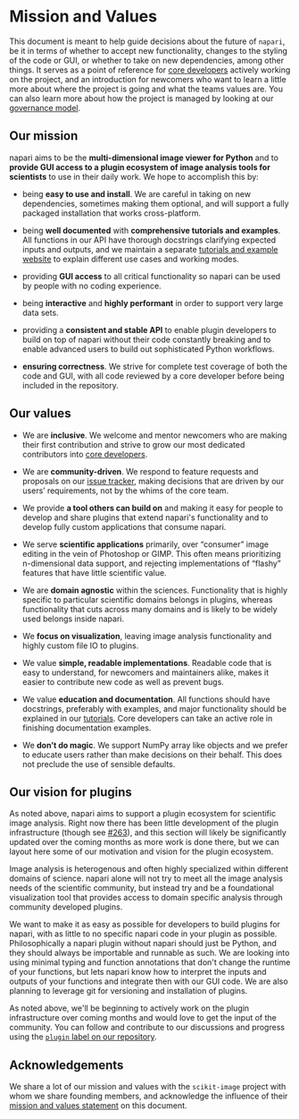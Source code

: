 # Mission and Values

This document is meant to help guide decisions about the future of `napari`, be it in terms of
whether to accept new functionality, changes to the styling of the code or GUI, or whether to take on new dependencies,
among other things. It serves as a point of reference for [core developers](CORE_DEV_GUIDE.md)
actively working on the project, and an introduction for newcomers who want to learn a little more
about where the project is going and what the teams values are. You can also learn more about how the project is managed by looking at our [governance model](GOVERNANCE).

## Our mission

napari aims to be the **multi-dimensional image viewer for Python** and to **provide GUI access to a plugin ecosystem of image analysis tools for scientists** to use in their daily work. We hope to accomplish this by:

- being **easy to use and install**. We are careful in taking on new dependencies, sometimes making them optional, and will support a fully packaged installation that works cross-platform.

- being **well documented** with **comprehensive tutorials and examples**. All functions in our API have thorough docstrings clarifying expected inputs and outputs, and we maintain a separate [tutorials and example website](http://napari.org) to explain different use cases and working modes.

- providing **GUI access** to all critical functionality so napari can be used by people with no coding experience.

- being **interactive** and **highly performant** in order to support very large data sets.

- providing a **consistent and stable API** to enable plugin developers to build on top of napari without their code constantly breaking and to enable advanced users to build out sophisticated Python workflows.

- **ensuring correctness**. We strive for complete test coverage of both the code and GUI, with all code reviewed by a core developer before being included in the repository.


## Our values

- We are **inclusive**. We welcome and mentor newcomers who are making their first contribution and strive to grow our most dedicated contributors into [core developers](CORE_DEV_GUIDE.md).

- We are **community-driven**. We respond to feature requests and proposals on our [issue tracker](https://github.com/napari/napari/issues), making decisions that are driven by our users’ requirements, not by the whims of the core team.

- We provide **a tool others can build on** and making it easy for people to develop and share plugins that extend napari's functionality and to develop fully custom applications that consume napari.

- We serve **scientific applications** primarily, over “consumer” image editing in the vein of Photoshop or GIMP. This often means prioritizing n-dimensional data support, and rejecting implementations of “flashy” features that have little scientific value.

- We are **domain agnostic** within the sciences. Functionality that is highly specific to particular scientific domains belongs in plugins, whereas functionality that cuts across many domains and is likely to be widely used belongs inside napari.

- We **focus on visualization**, leaving image analysis functionality and highly custom file IO to plugins.

- We value **simple, readable implementations**. Readable code that is easy to understand, for newcomers and maintainers alike, makes it easier to contribute new code as well as prevent bugs.

- We value **education and documentation**. All functions should have docstrings, preferably with examples, and major functionality should be explained in our [tutorials](https://github.com/napari/napari-tutorials). Core developers can take an active role in finishing documentation examples.

- We **don’t do magic**. We support NumPy array like objects and we prefer to educate users rather than make decisions on their behalf. This does not preclude the use of sensible defaults.

## Our vision for plugins

As noted above, napari aims to support a plugin ecosystem for scientific image analysis. Right now there has been little development of the plugin infrastructure (though see [#263](https://github.com/napari/napari/pull/263)), and this section will likely be significantly updated over the coming months as more work is done there, but we can layout here some of our motivation and vision for the plugin ecosystem.

Image analysis is heterogenous and often highly specialized within different domains of science. napari alone will not try to meet all the image analysis needs of the scientific community, but instead try and be a foundational visualization tool that provides access to domain specific analysis through community developed plugins.

We want to make it as easy as possible for developers to build plugins for napari, with as little to no specific napari code in your plugin as possible. Philosophically a napari plugin without napari should just be Python, and they should always be importable and runnable as such. We are looking into using minimal typing and function annotations that don't change the runtime of your functions, but lets napari know how to interpret the inputs and outputs of your functions and integrate then with our GUI code. We are also planning to leverage git for versioning and installation of plugins.

As noted above, we'll be beginning to actively work on the plugin infrastructure over coming months and would love to get the input of the community. You can follow and contribute to our discussions and progress using the [`plugin` label on our repository](https://github.com/napari/napari/labels/plugins).

## Acknowledgements
We share a lot of our mission and values with the `scikit-image` project with whom we share founding members, and acknowledge the influence of their [mission and values statement](https://scikit-image.org/docs/dev/values.html) on this document.
